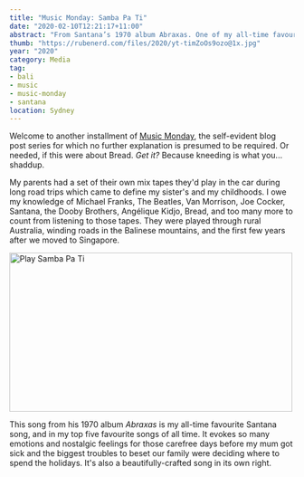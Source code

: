 ```yaml
---
title: "Music Monday: Samba Pa Ti"
date: "2020-02-10T12:21:17+11:00"
abstract: "From Santana’s 1970 album Abraxas. One of my all-time favourites. ♡"
thumb: "https://rubenerd.com/files/2020/yt-timZoOs9ozo@1x.jpg"
year: "2020"
category: Media
tag:
- bali
- music
- music-monday
- santana
location: Sydney
---
```

Welcome to another installment of [Music Monday](https://rubenerd.com/tag/music-monday/), the self-evident blog post series for which no further explanation is presumed to be required. Or needed, if this were about Bread. *Get it?* Because kneeding is what you... shaddup.

My parents had a set of their own mix tapes they'd play in the car during long road trips which came to define my sister's and my childhoods. I owe my knowledge of Michael Franks, The Beatles, Van Morrison, Joe Cocker, Santana, the Dooby Brothers, Angélique Kidjo, Bread, and too many more to count from listening to those tapes. They were played through rural Australia, winding roads in the Balinese mountains, and the first few years after we moved to Singapore.

<p><a href="https://www.youtube.com/watch?v=timZoOs9ozo" title="Play Samba Pa Ti"><img src="https://rubenerd.com/files/2020/yt-timZoOs9ozo@1x.jpg" srcset="https://rubenerd.com/files/2020/yt-timZoOs9ozo@1x.jpg 1x, https://rubenerd.com/files/2020/yt-timZoOs9ozo@2x.jpg 2x" alt="Play Samba Pa Ti" style="width:500px;height:281px;" /></a></p>

This song from his 1970 album *Abraxas* is my all-time favourite Santana song, and in my top five favourite songs of all time. It evokes so many emotions and nostalgic feelings for those carefree days before my mum got sick and the biggest troubles to beset our family were deciding where to spend the holidays. It's also a beautifully-crafted song in its own right.

